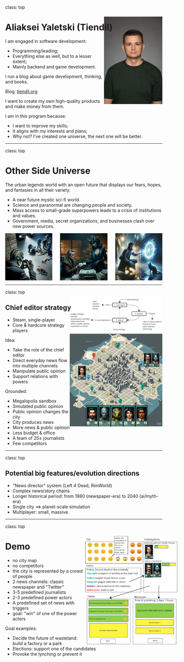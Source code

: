 class: top

# Aliaksei Yaletski (Tiendil)

<!-- - Бэкграунд (с прошлой презы) -->

<img src="./avatara.jpg" style="height: 20em; float: right; margin-top: -5em;"/>

I am engaged in software development:

- Programming/leading;
- Everything else as well, but to a lesser extent;
- Mainly backend and game development.

I run a blog about game development, thinking, and books.

Blog: [tiendil.org](https://tiendil.org)

I want to create my own high-quality products and make money from them.

I am in this program because:

- I want to improve my skills;
- It aligns with my interests and plans;
- Why not? I've created one universe, the next one will be better.

---
class: top

# Other Side Universe

The urban legends world with an open future that displays our fears, hopes, and fantasies in all their variety.

- A near future mystic sci-fi world.
- Science and paranormal are changing people and society.
- Mass access to small-grade superpowers leads to a crisis of institutions and values.
- Government, media, secret organizations, and businesses clash over new power sources.

<div style="display: flex; justify-content: space-between;">
    <img src="./1.png" width="30%"/>
    <img src="./2.png" width="30%"/>
    <img src="./3.jpg" width="30%"/>
</div>

---
class: top

## Chief editor strategy

<!-- - Концепт продукта на основе исследования -->

<img src="./5.png" style="height: 30em; float: right; margin-top: -5em;"/>

- Steam, single-player
- Core & hardcore strategy players

Idea:

- Take the role of the chief editor
- Direct everyday news flow into multiple channels
- Manipulate public opinion
- Support relations with powers

Grounded:

- Megalopolis sandbox
- Simulated public opinion
- Public opinion changes the city
- City produces news
- More news & public opinion
- Less budget & office
- A team of 25± journalists
- Few competitors

---
class: top

## Potential big features/evolution directions

- "News director" system (Left 4 Dead, RimWorld)
- Complex news/story chains
- Longer historical period: from 1980 (newspaper-era) to 2040 (ai/myth-era)
- Single city ==> planet-scale simulation
- Multiplayer: small, massive.

---
class: top

# Demo

<img src="./6.png" style="height: 25em; float: right; margin-top: -5em; margin-right: -4em;"/>

- no city map
- no competitors
- the city is represented by a crowd of people
- 2 news channels: classic newspaper and "Twitter"
- 3-5 predefined journalists
- 2-3 predefined power actors
- A predefined set of news with triggers
- goal: "win" of one of the power actors

Goal examples:

- Decide the future of wasteland: build a factory or a park
- Elections: support one of the candidates
- Provoke the lynching or prevent it

<!-- - Описание демки, как мы её видим -->
